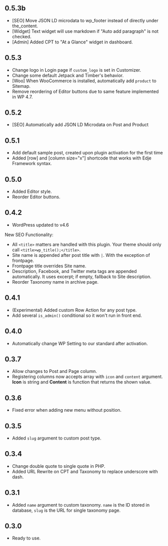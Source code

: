 ## 0.5.3b

- [SEO] Move JSON LD microdata to wp_footer instead of directly under the_content.
- [Widget] Text widget will use markdown if "Auto add paragraph" is not checked.
- [Admin] Added CPT to "At a Glance" widget in dashboard.

## 0.5.3

- Change logo in Login page if `custom_logo` is set in Customizer.
- Change some default Jetpack and Timber's behavior.
- [Woo] When WooCommerce is installed, automatically add `product` to Sitemap.
- Remove reordering of Editor buttons due to same feature implemented in WP 4.7.

## 0.5.2

- [SEO] Automatically add JSON LD Microdata on Post and Product

## 0.5.1

- Add default sample post, created upon plugin activation for the first time
- Added [row] and [column size="x"] shortcode that works with Edje Framework syntax.

## 0.5.0

- Added Editor style.
- Reorder Editor buttons.

## 0.4.2

- WordPress updated to v4.6

New SEO Functionality:

- All `<title>` matters are handled with this plugin. Your theme should only call `<title>wp_title();</title>`.
- Site name is appended after post title with `|`. With the exception of frontpage.
- Frontpage title overrides Site name.
- Description, Facebook, and Twitter meta tags are appended automatically. It uses excerpt; if empty, fallback to Site description.
- Reorder Taxonomy name in archive page.

## 0.4.1

- (Experimental) Added custom Row Action for any post type.
- Add several `is_admin()` conditional so it won't run in front end.

## 0.4.0

- Automatically change WP Setting to our standard after activation.

## 0.3.7

- Allow changes to Post and Page column.
- Registering columns now accepts array with `icon` and `content` argument. **Icon** is string and **Content** is function that returns the shown value.

## 0.3.6

- Fixed error when adding new menu without position.

## 0.3.5

- Added `slug` argument to custom post type.

## 0.3.4

- Change double quote to single quote in PHP.
- Added URL Rewrite on CPT and Taxonomy to replace underscore with dash.

## 0.3.1

- Added `name` argument to custom taxonomy. `name` is the ID stored in database, `slug` is the URL for single taxonomy page.

## 0.3.0

- Ready to use.

